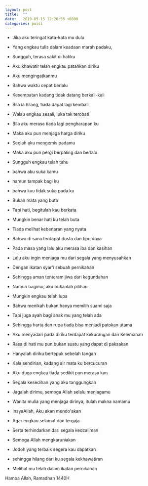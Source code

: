 ```yaml
---
layout: post
title:  ""
date:   2019-05-15 12:26:56 +0800
categories: puisi
---
```




- Jika aku teringat kata-kata mu dulu
- Yang engkau tulis dalam keadaan marah padaku,
- Sungguh, terasa sakit di hatiku
- Aku khawatir telah engkau patahkan diriku

- Aku mengingatkanmu
- Bahwa waktu cepat berlalu
- Kesempatan kadang tidak datang berkali-kali
- Bila ia hilang, tiada dapat lagi kembali
- Walau engkau sesali, luka tak terobati

- Bila aku merasa tiada lagi pengharapan ku
- Maka aku pun menjaga harga diriku
- Seolah aku mengemis padamu
- Maka aku pun pergi berpaling dan berlalu

- Sungguh engkau telah tahu
- bahwa aku suka kamu
- namun tampak bagi ku
- bahwa kau tidak suka pada ku

- Bukan mata yang buta
- Tapi hati, begitulah kau berkata
- Mungkin benar hati ku telah buta
- Tiada melihat kebenaran yang nyata
- Bahwa di sana terdapat dusta dan tipu daya

- Pada masa yang lalu aku merasa iba dan kasihan
- Lalu aku ingin menjaga mu dari segala yang menyusahkan
- Dengan ikatan syar'i sebuah pernikahan
- Sehingga aman tenteram jiwa dari kegundahan
- Namun bagimu, aku bukanlah pilihan

- Mungkin engkau telah lupa
- Bahwa menikah bukan hanya memilih suami saja
- Tapi juga ayah bagi anak mu yang telah ada
- Sehingga harta dan rupa tiada bisa menjadi patokan utama

- Aku menyadari pada diriku terdapat kekurangan dan Kelemahan
- Rasa di hati mu pun bukan suatu yang dapat di paksakan
- Hanyalah diriku bertepuk sebelah tangan

- Kala sendirian, kadang air mata ku bercucuran
- Aku duga engkau tiada sedikit pun merasa kan
- Segala kesedihan yang aku tanggungkan

- Jagalah dirimu, semoga Allah selalu menjagamu
- Wanita mulia yang menjaga dirinya, itulah makna namamu

- InsyaAllah, Aku akan mendo'akan
- Agar engkau selamat dan tergaja
- Serta terhindarkan dari segala kedzaliman

- Semoga Allah mengkaruniakan
- Jodoh yang terbaik segera kau dapatkan
- sehingga hilang dari ku segala kekhawatiran
- Melihat mu telah dalam ikatan pernikahan


Hamba Allah, Ramadhan 1440H
